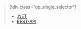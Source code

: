 > [!div class="op_single_selector"]
> * [.NET](../articles/media-services/media-services-dotnet-connect-programmatically.md)
> * [REST-API](../articles/media-services/media-services-rest-connect-programmatically.md)
> 
> 

